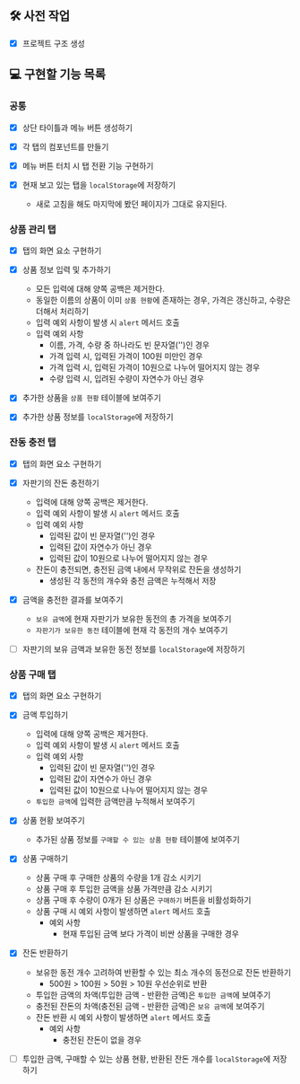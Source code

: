 ## 🛠 사전 작업
- [x] 프로젝트 구조 생성

## 💻 구현할 기능 목록
### 공통
- [x] 상단 타이틀과 메뉴 버튼 생성하기

- [x] 각 탭의 컴포넌트를 만들기

- [x] 메뉴 버튼 터치 시 탭 전환 기능 구현하기

- [x] 현재 보고 있는 탭을 `localStorage`에 저장하기
  - 새로 고침을 해도 마지막에 봤던 페이지가 그대로 유지된다.

### 상품 관리 탭
- [x] 탭의 화면 요소 구현하기

- [x] 상품 정보 입력 및 추가하기
  - 모든 입력에 대해 양쪽 공백은 제거한다.
  - 동일한 이름의 상품이 이미 `상품 현황`에 존재하는 경우, 가격은 갱신하고, 수량은 더해서 처리하기
  - 입력 예외 사항이 발생 시 `alert` 메서드 호출
  - 입력 예외 사항
    - 이름, 가격, 수량 중 하나라도 빈 문자열('')인 경우
    - 가격 입력 시, 입력된 가격이 100원 미만인 경우
    - 가격 입력 시, 입력된 가격이 10원으로 나누어 떨어지지 않는 경우
    - 수량 입력 시, 입려된 수량이 자연수가 아닌 경우

- [x] 추가한 상품을 `상품 현황` 테이블에 보여주기

- [x] 추가한 상품 정보를 `localStorage`에 저장하기

### 잔동 충전 탭
- [x] 탭의 화면 요소 구현하기

- [x] 자판기의 잔돈 충전하기
  - 입력에 대해 양쪽 공백은 제거한다.
  - 입력 예외 사항이 발생 시 `alert` 메서드 호출
  - 입력 예외 사항
    - 입력된 값이 빈 문자열('')인 경우
    - 입력된 값이 자연수가 아닌 경우
    - 입력된 값이 10원으로 나누어 떨어지지 않는 경우
  - 잔돈이 충전되면, 충전된 금액 내에서 무작위로 잔돈을 생성하기
    - 생성된 각 동전의 개수와 충전 금액은 누적해서 저장

- [x] 금액을 충전한 결과를 보여주기
  - `보유 금액`에 현재 자판기가 보유한 동전의 총 가격을 보여주기
  - `자판기가 보유한 동전` 테이블에 현재 각 동전의 개수 보여주기

- [ ] 자판기의 보유 금액과 보유한 동전 정보를 `localStorage`에 저장하기

### 상품 구매 탭
- [x] 탭의 화면 요소 구현하기

- [x] 금액 투입하기
  - 입력에 대해 양쪽 공백은 제거한다.
  - 입력 예외 사항이 발생 시 `alert` 메서드 호출
  - 입력 예외 사항
    - 입력된 값이 빈 문자열('')인 경우
    - 입력된 값이 자연수가 아닌 경우
    - 입력된 값이 10원으로 나누어 떨어지지 않는 경우
  - `투입한 금액`에 입력한 금액만큼 누적해서 보여주기

- [x] 상품 현황 보여주기
  - 추가된 상품 정보를 `구매할 수 있는 상품 현황` 테이블에 보여주기

- [x] 상품 구매하기
  - 상품 구매 후 구매한 상품의 수량을 1개 감소 시키기
  - 상품 구매 후 투입한 금액을 상품 가격만큼 감소 시키기
  - 상품 구매 후 수량이 0개가 된 상품은 `구매하기` 버튼을 비활성화하기
  - 상품 구매 시 예외 사항이 발생하면 `alert` 메서드 호출
    - 예외 사항
      - 현재 투입된 금액 보다 가격이 비싼 상품을 구매한 경우

- [x] 잔돈 반환하기
  - 보유한 동전 개수 고려하여 반환할 수 있는 최소 개수의 동전으로 잔돈 반환하기
    - 500원 > 100원 > 50원 > 10원 우선순위로 반환
  - 투입한 금액의 차액(투입한 금액 - 반환한 금액)은 `투입한 금액`에 보여주기
  - 충전된 잔돈의 차액(충전된 금액 - 반환한 금액)은 `보유 금액`에 보여주기
  - 잔돈 반환 시 예외 사항이 발생하면 `alert` 메서드 호출
    - 예외 사항
      - 충전된 잔돈이 없을 경우

- [ ] 투입한 금액, 구매할 수 있는 상품 현황, 반환된 잔돈 개수를 `localStorage`에 저장하기
